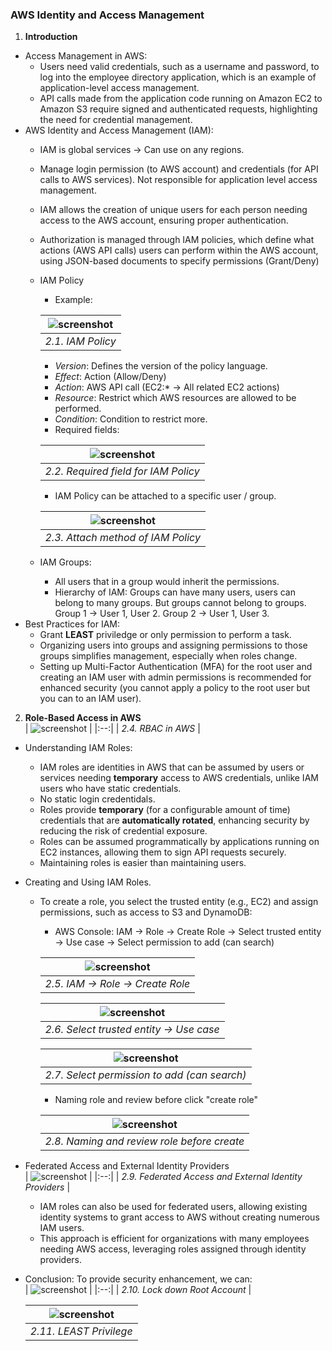 ### AWS Identity and Access Management
1. **Introduction**
- Access Management in AWS:
  - Users need valid credentials, such as a username and password, to log into the employee directory application, which is an example of application-level access management.
  - API calls made from the application code running on Amazon EC2 to Amazon S3 require signed and authenticated requests, highlighting the need for credential management.
- AWS Identity and Access Management (IAM):
  - IAM is global services -> Can use on any regions.
  - Manage login permission (to AWS account) and credentials (for API calls to AWS services). Not responsible for application level access management.
  - IAM allows the creation of unique users for each person needing access to the AWS account, ensuring proper authentication.
  - Authorization is managed through IAM policies, which define what actions (AWS API calls) users can perform within the AWS account, using JSON-based documents to specify permissions (Grant/Deny)
  - IAM Policy 
    - Example:  

    | ![screenshot](./img/mo1_1.png) | 
    |:--:| 
    | *2.1. IAM Policy* |  

      - _Version_:  Defines the version of the policy language. 
      - _Effect_: Action (Allow/Deny)
      - _Action_: AWS API call (EC2:* -> All related EC2 actions)
      - _Resource_: Restrict which AWS resources are allowed to be performed.
      - _Condition_: Condition to restrict more.
    - Required fields:  

    | ![screenshot](./img/mo1_3.png) | 
    |:--:| 
    | *2.2. Required field for IAM Policy* |

    - IAM Policy can be attached to a specific user / group.  

    | ![screenshot](./img/mo1_2.png) | 
    |:--:| 
    | *2.3. Attach method of IAM Policy* |
  
  - IAM Groups:
    - All users that in a group would inherit the permissions.
    - Hierarchy of IAM: Groups can have many users, users can belong to many groups. But groups cannot belong to groups.
      Group 1 -> User 1, User 2.
      Group 2 -> User 1, User 3.
- Best Practices for IAM:
  - Grant **LEAST** priviledge or only permission to perform a task.
  - Organizing users into groups and assigning permissions to those groups simplifies management, especially when roles change.
  - Setting up Multi-Factor Authentication (MFA) for the root user and creating an IAM user with admin permissions is recommended for enhanced security (you cannot apply a policy to the root user but you can to an IAM user).

2. **Role-Based Access in AWS**  
    | ![screenshot](./img/mo1_4.png) | 
    |:--:| 
    | *2.4. RBAC in AWS* |
- Understanding IAM Roles:
  - IAM roles are identities in AWS that can be assumed by users or services needing **temporary** access to AWS credentials, unlike IAM users who have static credentials.
  - No static login credentidals.
  - Roles provide **temporary** (for a configurable amount of time) credentials that are **automatically rotated**, enhancing security by reducing the risk of credential exposure.
  - Roles can be assumed programmatically by applications running on EC2 instances, allowing them to sign API requests securely.
  - Maintaining roles is easier than maintaining users.
- Creating and Using IAM Roles.
  - To create a role, you select the trusted entity (e.g., EC2) and assign permissions, such as access to S3 and DynamoDB:
    - AWS Console: IAM -> Role -> Create Role -> Select trusted entity -> Use case -> Select permission to add (can search)

    | ![screenshot](./img/mo1_5.png) | 
    |:--:| 
    | *2.5. IAM -> Role -> Create Role* |  

    | ![screenshot](./img/mo1_6.png) |
    |:--:| 
    | *2.6. Select trusted entity -> Use case* |

    | ![screenshot](./img/mo1_7.png) |
    |:--:| 
    | *2.7. Select permission to add (can search)* |
    
    - Naming role and review before click "create role"

    | ![screenshot](./img/mo1_8.png) |
    |:--:| 
    | *2.8. Naming and review role before create* |

- Federated Access and External Identity Providers  
    | ![screenshot](./img/mo1_9.png) |
    |:--:| 
    | *2.9. Federated Access and External Identity Providers* |
  - IAM roles can also be used for federated users, allowing existing identity systems to grant access to AWS without creating numerous IAM users.
  - This approach is efficient for organizations with many employees needing AWS access, leveraging roles assigned through identity providers.
- Conclusion: To provide security enhancement, we can:     
    | ![screenshot](./img/mo1_10.png) |
    |:--:| 
    | *2.10. Lock down Root Account* |
    
    | ![screenshot](./img/mo1_11.png) |
    |:--:| 
    | *2.11. LEAST Privilege* |
